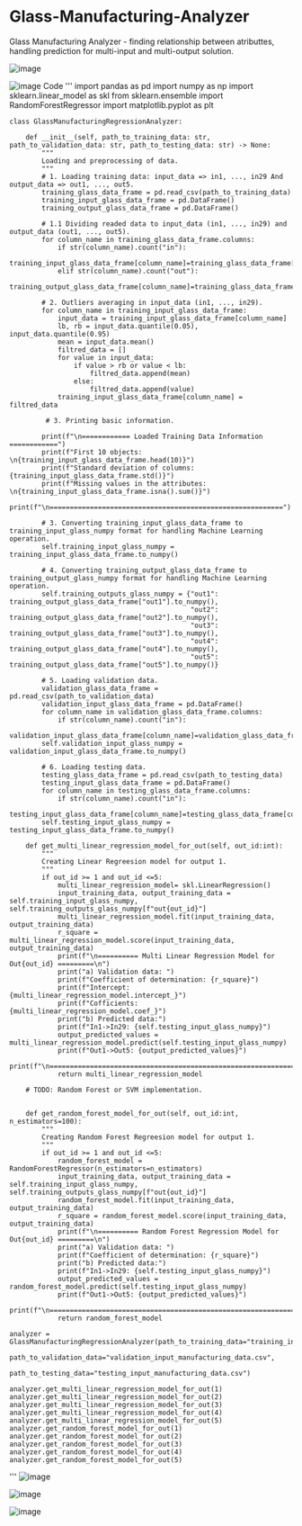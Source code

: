 # Glass-Manufacturing-Analyzer
Glass Manufacturing Analyzer - finding relationship between atributtes, handling prediction for multi-input and multi-output solution.

![image](https://github.com/VeRonikARoNik/Glass-Manufacturing-Analyzer/assets/76017554/7fbf5bbc-ced0-49a3-a525-3644997e0093)

![image](https://github.com/VeRonikARoNik/Glass-Manufacturing-Analyzer/assets/76017554/8dd0f8b7-96aa-4c7b-998a-817575dd14ab)
Code 
'''
    import pandas as pd
    import numpy as np
    import sklearn.linear_model as skl
    from sklearn.ensemble import RandomForestRegressor
    import matplotlib.pyplot as plt

    class GlassManufacturingRegressionAnalyzer:

        def __init__(self, path_to_training_data: str, path_to_validation_data: str, path_to_testing_data: str) -> None:
            """
            Loading and preprocessing of data.
            """
            # 1. Loading training data: input_data => in1, ..., in29 And output_data => out1, ..., out5.
            training_glass_data_frame = pd.read_csv(path_to_training_data)
            training_input_glass_data_frame = pd.DataFrame()
            training_output_glass_data_frame = pd.DataFrame()

            # 1.1 Dividing readed data to input_data (in1, ..., in29) and output_data (out1, ..., out5).
            for column_name in training_glass_data_frame.columns:
                if str(column_name).count("in"):
                    training_input_glass_data_frame[column_name]=training_glass_data_frame[column_name]
                elif str(column_name).count("out"):
                    training_output_glass_data_frame[column_name]=training_glass_data_frame[column_name]

            # 2. Outliers averaging in input_data (in1, ..., in29).
            for column_name in training_input_glass_data_frame:
                input_data = training_input_glass_data_frame[column_name]
                lb, rb = input_data.quantile(0.05), input_data.quantile(0.95)
                mean = input_data.mean()
                filtred_data = []
                for value in input_data:
                    if value > rb or value < lb:
                        filtred_data.append(mean)
                    else:
                        filtred_data.append(value)
                training_input_glass_data_frame[column_name] = filtred_data

             # 3. Printing basic information.

            print(f"\n============ Loaded Training Data Information ============")
            print(f"First 10 objects: \n{training_input_glass_data_frame.head(10)}")
            print(f"Standard deviation of columns: {training_input_glass_data_frame.std()}")
            print(f"Missing values in the attributes: \n{training_input_glass_data_frame.isna().sum()}")
            print(f"\n==========================================================")

            # 3. Converting training_input_glass_data_frame to training_input_glass_numpy format for handling Machine Learning operation.
            self.training_input_glass_numpy = training_input_glass_data_frame.to_numpy()

            # 4. Converting training_output_glass_data_frame to training_output_glass_numpy format for handling Machine Learning operation.
            self.training_outputs_glass_numpy = {"out1": training_output_glass_data_frame["out1"].to_numpy(), 
                                                 "out2": training_output_glass_data_frame["out2"].to_numpy(), 
                                                 "out3": training_output_glass_data_frame["out3"].to_numpy(), 
                                                 "out4": training_output_glass_data_frame["out4"].to_numpy(),
                                                 "out5": training_output_glass_data_frame["out5"].to_numpy()}

            # 5. Loading validation data.
            validation_glass_data_frame = pd.read_csv(path_to_validation_data)
            validation_input_glass_data_frame = pd.DataFrame()
            for column_name in validation_glass_data_frame.columns:
                if str(column_name).count("in"):
                    validation_input_glass_data_frame[column_name]=validation_glass_data_frame[column_name]
            self.validation_input_glass_numpy = validation_input_glass_data_frame.to_numpy()

            # 6. Loading testing data.
            testing_glass_data_frame = pd.read_csv(path_to_testing_data)
            testing_input_glass_data_frame = pd.DataFrame()
            for column_name in testing_glass_data_frame.columns:
                if str(column_name).count("in"):
                    testing_input_glass_data_frame[column_name]=testing_glass_data_frame[column_name]
            self.testing_input_glass_numpy = testing_input_glass_data_frame.to_numpy()

        def get_multi_linear_regression_model_for_out(self, out_id:int):
            """
            Creating Linear Regreesion model for output 1.
            """
            if out_id >= 1 and out_id <=5:
                multi_linear_regression_model= skl.LinearRegression()
                input_training_data, output_training_data = self.training_input_glass_numpy, self.training_outputs_glass_numpy[f"out{out_id}"]
                multi_linear_regression_model.fit(input_training_data, output_training_data)
                r_square = multi_linear_regression_model.score(input_training_data, output_training_data)
                print(f"\n========== Multi Linear Regression Model for Out{out_id} =========\n")
                print("a) Validation data: ")
                print(f"Coefficient of determination: {r_square}")
                print(f"Intercept: {multi_linear_regression_model.intercept_}")
                print(f"Cofficients: {multi_linear_regression_model.coef_}")
                print("b) Predicted data:")
                print(f"In1->In29: {self.testing_input_glass_numpy}")
                output_predicted_values = multi_linear_regression_model.predict(self.testing_input_glass_numpy)
                print(f"Out1->Out5: {output_predicted_values}")
                print(f"\n====================================================================")
                return multi_linear_regression_model

        # TODO: Random Forest or SVM implementation.


        def get_random_forest_model_for_out(self, out_id:int, n_estimators=100):
            """
            Creating Random Forest Regreesion model for output 1.
            """
            if out_id >= 1 and out_id <=5:
                random_forest_model = RandomForestRegressor(n_estimators=n_estimators)
                input_training_data, output_training_data = self.training_input_glass_numpy, self.training_outputs_glass_numpy[f"out{out_id}"]
                random_forest_model.fit(input_training_data, output_training_data)
                r_square = random_forest_model.score(input_training_data, output_training_data)
                print(f"\n========== Random Forest Regression Model for Out{out_id} =========\n")
                print("a) Validation data: ")
                print(f"Coefficient of determination: {r_square}")
                print("b) Predicted data:")
                print(f"In1->In29: {self.testing_input_glass_numpy}")
                output_predicted_values = random_forest_model.predict(self.testing_input_glass_numpy)
                print(f"Out1->Out5: {output_predicted_values}")
                print(f"\n====================================================================")
                return random_forest_model

    analyzer = GlassManufacturingRegressionAnalyzer(path_to_training_data="training_input_manufacturing_data.csv", 
                                                    path_to_validation_data="validation_input_manufacturing_data.csv",
                                                    path_to_testing_data="testing_input_manufacturing_data.csv")

    analyzer.get_multi_linear_regression_model_for_out(1)
    analyzer.get_multi_linear_regression_model_for_out(2)
    analyzer.get_multi_linear_regression_model_for_out(3)
    analyzer.get_multi_linear_regression_model_for_out(4)
    analyzer.get_multi_linear_regression_model_for_out(5)
    analyzer.get_random_forest_model_for_out(1)
    analyzer.get_random_forest_model_for_out(2)
    analyzer.get_random_forest_model_for_out(3)
    analyzer.get_random_forest_model_for_out(4)
    analyzer.get_random_forest_model_for_out(5)
'''
![image](https://github.com/VeRonikARoNik/Glass-Manufacturing-Analyzer/assets/76017554/f0cb0768-ae87-46dd-8fa3-dc2abf16fb92)

![image](https://github.com/VeRonikARoNik/Glass-Manufacturing-Analyzer/assets/76017554/7fc53b7e-72da-474b-a8cd-661d0fc76985)

![image](https://github.com/VeRonikARoNik/Glass-Manufacturing-Analyzer/assets/76017554/ca69d7ed-836f-4596-967d-15456d9cf613)
